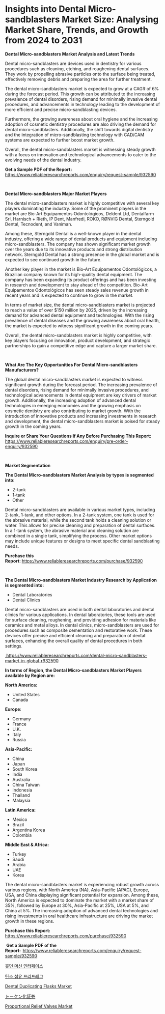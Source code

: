 <p><h1>Insights into Dental Micro-sandblasters Market Size: Analysing Market Share, Trends, and Growth from 2024 to 2031</h1></p><p><strong>Dental Micro-sandblasters Market Analysis and Latest Trends</strong></p>
<p><p>Dental micro-sandblasters are devices used in dentistry for various procedures such as cleaning, etching, and roughening dental surfaces. They work by propelling abrasive particles onto the surface being treated, effectively removing debris and preparing the area for further treatment.</p><p>The dental micro-sandblasters market is expected to grow at a CAGR of 6% during the forecast period. This growth can be attributed to the increasing prevalence of dental disorders, rising demand for minimally invasive dental procedures, and advancements in technology leading to the development of more efficient and precise micro-sandblasting devices.</p><p>Furthermore, the growing awareness about oral hygiene and the increasing adoption of cosmetic dentistry procedures are also driving the demand for dental micro-sandblasters. Additionally, the shift towards digital dentistry and the integration of micro-sandblasting technology with CAD/CAM systems are expected to further boost market growth.</p><p>Overall, the dental micro-sandblasters market is witnessing steady growth with a focus on innovation and technological advancements to cater to the evolving needs of the dental industry.</p></p>
<p><strong>Get a Sample PDF of the Report:&nbsp;</strong> <a href="https://www.reliableresearchreports.com/enquiry/request-sample/932590">https://www.reliableresearchreports.com/enquiry/request-sample/932590</a></p>
<p>&nbsp;</p>
<p><strong>Dental Micro-sandblasters Major Market Players</strong></p>
<p><p>The dental micro-sandblasters market is highly competitive with several key players dominating the industry. Some of the prominent players in the market are Bio-Art Equipamentos Odontológicos, Deldent Ltd, Dentalfarm Srl, Harnisch + Rieth, IP Dent, Manfredi, ROKO, RØNVIG Dental, Sterngold Dental, Tecnodent, and Vaniman.</p><p>Among these, Sterngold Dental is a well-known player in the dental industry, offering a wide range of dental products and equipment including micro-sandblasters. The company has shown significant market growth over the years due to its innovative products and strong distribution network. Sterngold Dental has a strong presence in the global market and is expected to see continued growth in the future.</p><p>Another key player in the market is Bio-Art Equipamentos Odontológicos, a Brazilian company known for its high-quality dental equipment. The company has been expanding its product offerings and has been investing in research and development to stay ahead of the competition. Bio-Art Equipamentos Odontológicos has seen steady sales revenue growth in recent years and is expected to continue to grow in the market.</p><p>In terms of market size, the dental micro-sandblasters market is projected to reach a value of over $150 million by 2025, driven by the increasing demand for advanced dental equipment and technologies. With the rising prevalence of dental diseases and the growing awareness about oral health, the market is expected to witness significant growth in the coming years.</p><p>Overall, the dental micro-sandblasters market is highly competitive, with key players focusing on innovation, product development, and strategic partnerships to gain a competitive edge and capture a larger market share.</p></p>
<p>&nbsp;</p>
<p><strong>What Are The Key Opportunities For Dental Micro-sandblasters Manufacturers?</strong></p>
<p><p>The global dental micro-sandblasters market is expected to witness significant growth during the forecast period. The increasing prevalence of dental disorders, rising demand for minimally invasive procedures, and technological advancements in dental equipment are key drivers of market growth. Additionally, the increasing adoption of advanced dental technologies in emerging economies and the growing emphasis on cosmetic dentistry are also contributing to market growth. With the introduction of innovative products and increasing investments in research and development, the dental micro-sandblasters market is poised for steady growth in the coming years.</p></p>
<p><strong>Inquire or Share Your Questions If Any Before Purchasing This Report:</strong> <a href="https://www.reliableresearchreports.com/enquiry/pre-order-enquiry/932590">https://www.reliableresearchreports.com/enquiry/pre-order-enquiry/932590</a></p>
<p>&nbsp;</p>
<p><strong>Market Segmentation</strong></p>
<p><strong>The Dental Micro-sandblasters Market Analysis by types is segmented into:</strong></p>
<p><ul><li>2-tank</li><li>1-tank</li><li>Other</li></ul></p>
<p><p>Dental micro-sandblasters are available in various market types, including 2-tank, 1-tank, and other options. In a 2-tank system, one tank is used for the abrasive material, while the second tank holds a cleaning solution or water. This allows for precise cleaning and preparation of dental surfaces. In a 1-tank system, the abrasive material and cleaning solution are combined in a single tank, simplifying the process. Other market options may include unique features or designs to meet specific dental sandblasting needs.</p></p>
<p><strong>Purchase this Report:&nbsp;</strong><a href="https://www.reliableresearchreports.com/purchase/932590">https://www.reliableresearchreports.com/purchase/932590</a></p>
<p>&nbsp;</p>
<p><strong>The Dental Micro-sandblasters Market Industry Research by Application is segmented into:</strong></p>
<p><ul><li>Dental Laboratories</li><li>Dental Clinics</li></ul></p>
<p><p>Dental micro-sandblasters are used in both dental laboratories and dental clinics for various applications. In dental laboratories, these tools are used for surface cleaning, roughening, and providing adhesion for materials like ceramics and metal alloys. In dental clinics, micro-sandblasters are used for procedures such as composite cementation and restorative work. These devices offer precise and efficient cleaning and preparation of dental surfaces, enhancing the overall quality of dental procedures in both settings.</p></p>
<p><a href="https://www.reliableresearchreports.com/dental-micro-sandblasters-market-in-global-r932590">&nbsp;https://www.reliableresearchreports.com/dental-micro-sandblasters-market-in-global-r932590</a></p>
<p><strong>In terms of Region, the Dental Micro-sandblasters Market Players available by Region are:</strong></p>
<p>
    <p> <strong> North America: </strong>
        <ul>
            <li>United States</li>
            <li>Canada</li>
        </ul>
        </p> 
    <p> <strong> Europe: </strong>
        <ul>
            <li>Germany</li>
            <li>France</li>
            <li>U.K.</li>
            <li>Italy</li>
            <li>Russia</li>
        </ul>
        </p> 
    <p> <strong> Asia-Pacific: </strong>
        <ul>
            <li>China</li>
            <li>Japan</li>
            <li>South Korea</li>
            <li>India</li>
            <li>Australia</li>
            <li>China Taiwan</li>
            <li>Indonesia</li>
            <li>Thailand</li>
            <li>Malaysia</li>
        </ul>
        </p> 
    <p> <strong> Latin America: </strong>
        <ul>
            <li>Mexico</li>
            <li>Brazil</li>
            <li>Argentina Korea</li>
            <li>Colombia</li>
        </ul>
        </p> 
    <p> <strong> Middle East & Africa: </strong>
        <ul>
            <li>Turkey</li>
            <li>Saudi</li>
            <li>Arabia</li>
            <li>UAE</li>
            <li>Korea</li>
        </ul>
    </p>
    </p>
<p><p>The dental micro-sandblasters market is experiencing robust growth across various regions, with North America (NA), Asia-Pacific (APAC), Europe, USA, and China displaying significant potential for expansion. Among these, North America is expected to dominate the market with a market share of 35%, followed by Europe at 30%, Asia-Pacific at 25%, USA at 5%, and China at 5%. The increasing adoption of advanced dental technologies and rising investments in oral healthcare infrastructure are driving the market growth in these regions.</p></p>
<p><strong>Purchase this Report: </strong><a href="https://www.reliableresearchreports.com/purchase/932590">https://www.reliableresearchreports.com/purchase/932590</a></p>
<p>&nbsp;<strong>Get a Sample PDF of the Report:&nbsp;&nbsp;</strong><a href="https://www.reliableresearchreports.com/enquiry/request-sample/932590">https://www.reliableresearchreports.com/enquiry/request-sample/932590</a></p>
<p><strong></strong></p>
<p><p><a href="https://medium.com/@danykakilback/%EC%9D%B8%EA%B0%84-%EA%B8%B0%EA%B3%84-%EC%9D%B8%ED%84%B0%ED%8E%98%EC%9D%B4%EC%8A%A4-%EC%8B%9C%EC%9E%A5%EC%9D%80-%EC%8B%9C%EC%9E%A5-%EC%A0%90%EC%9C%A0%EC%9C%A8-%EC%8B%9C%EC%9E%A5-%EB%8F%99%ED%96%A5-%EB%B0%8F-%EC%8B%9C%EC%9E%A5-%EC%84%B1%EC%9E%A5%EC%97%90-%EB%8C%80%ED%95%9C-%EC%A0%95%EB%B3%B4%EB%A5%BC-%EC%A0%9C%EA%B3%B5%ED%95%A9%EB%8B%88%EB%8B%A4-80d0c54d643c">휴먼 머신 인터페이스</a></p><p><a href="https://medium.com/@howaoole34545/%EC%B9%B4%EB%B3%B8-%ED%8C%8C%EC%9D%B4%EB%B2%84-%ED%94%84%EB%A6%AC%ED%94%84%EB%A0%89-%EC%8B%9C%EC%9E%A5-%EA%B7%9C%EB%AA%A8-cagr-%ED%8A%B8%EB%A0%8C%EB%93%9C-2024-2030-a8d27f8814c9">탄소 섬유 프리프레그</a></p><p><a href="https://github.com/Valeridd446677/Market-Research-Report-List-1/blob/main/dental-duplicating-flasks-market.md">Dental Duplicating Flasks Market</a></p><p><a href="https://github.com/dadanedu33/Market-Research-Report-List-1/blob/main/649520983492.md">トークン化証券</a></p><p><a href="https://www.linkedin.com/pulse/analyzing-proportional-relief-valves-market-global-industry-perspective-iqcge?trackingId=JpmX1WYcP23U0zGogk1nNg%3D%3D">Proportional Relief Valves Market</a></p></p>